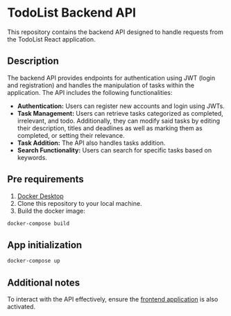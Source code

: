# TodoList Backend API

This repository contains the backend API designed to handle requests from the TodoList React application.

## Description

 The backend API provides endpoints for authentication using JWT (login and registration) and handles the manipulation of tasks within the application. The API includes the following functionalities:

- **Authentication:** Users can register new accounts and login using JWTs.
- **Task Management:** Users can retrieve tasks categorized as completed, irrelevant, and todo. Additionally, they can modify said tasks by editing their description, titles and deadlines as well as marking them as completed, or setting their relevance.
- **Task Addition:** The API also handles tasks addition.
- **Search Functionality:** Users can search for specific tasks based on keywords.

## Pre requirements

1. [Docker Desktop](https://www.docker.com/products/docker-desktop)
2. Clone this repository to your local machine.
3. Build the docker image:

```bash
docker-compose build
```

## App initialization

```bash
docker-compose up
```

## Additional notes

To interact with the API effectively, ensure the [frontend application](https://github.com/Joniba1/React-todo-frontend) is also activated.
